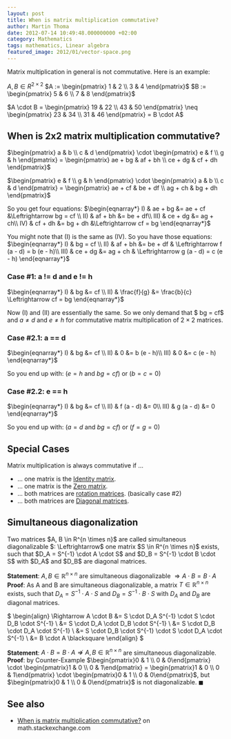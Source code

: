 ```yaml
---
layout: post
title: When is matrix multiplication commutative?
author: Martin Thoma
date: 2012-07-14 10:49:48.000000000 +02:00
category: Mathematics
tags: mathematics, Linear algebra
featured_image: 2012/01/vector-space.png
---
```

Matrix multiplication in general is not commutative. Here is an example:

$A, B \in R^{2 \times 2}$
$A := \begin{pmatrix} 
 1 & 2 \\
 3 & 4
\end{pmatrix}$
$B := \begin{pmatrix} 
 5 & 6 \\
 7 & 8
\end{pmatrix}$

$A \cdot B = \begin{pmatrix} 
 19 & 22 \\
 43 & 50
\end{pmatrix} \neq 
\begin{pmatrix} 
 23 & 34 \\
 31 & 46
\end{pmatrix} = B \cdot A$

<h2>When is 2x2 matrix multiplication commutative?</h2>
$\begin{pmatrix} 
 a & b \\
 c & d
\end{pmatrix} \cdot 
\begin{pmatrix} 
 e & f \\
 g & h
\end{pmatrix} = 
\begin{pmatrix}
ae + bg & af + bh \\
ce + dg & cf + dh
\end{pmatrix}$

$\begin{pmatrix} 
 e & f \\
 g & h
\end{pmatrix} \cdot
\begin{pmatrix} 
 a & b \\
 c & d
\end{pmatrix} = 
\begin{pmatrix}
ae + cf & be + df \\
ag + ch & bg + dh
\end{pmatrix}$

So you get four equations:
$\begin{eqnarray*}
I)   & ae + bg &= ae + cf &\Leftrightarrow bg = cf \\
II)  & af + bh &= be + df\\
III) & ce + dg &= ag + ch\\
IV)  & cf + dh &= bg + dh &\Leftrightarrow cf = bg
\end{eqnarray*}$

You might note that (I) is the same as (IV). So you have those equations:
$\begin{eqnarray*}
I)   & bg = cf \\
II)  & af + bh &= be + df & \Leftrightarrow f (a - d) = b (e - h)\\
III) & ce + dg &= ag + ch & \Leftrightarrow g (a - d) = c (e - h)
\end{eqnarray*}$

<h3>Case #1: a != d and e != h</h3>
$\begin{eqnarray*}
I)   & bg          &= cf \\
II)  & \frac{f}{g} &= \frac{b}{c} \Leftrightarrow cf = bg
\end{eqnarray*}$

Now (I) and (II) are essentially the same. So we only demand that $ bg = cf$ and $a \neq d$ and $e \neq h$ for commutative matrix multiplication of $2 \times 2$ matrices.

<h3>Case #2.1: a == d</h3>
$\begin{eqnarray*}
I)   & bg &= cf \\
II)  & 0  &= b (e - h)\\
III) & 0  &= c (e - h)
\end{eqnarray*}$

So you end up with:
($e = h$ and $bg = cf$) or ($b = c = 0$)

<h3>Case #2.2: e == h</h3>
$\begin{eqnarray*}
I)   & bg &= cf \\
II)  & f (a - d) &= 0\\
III) & g (a - d) &= 0
\end{eqnarray*}$

So you end up with:
($a = d$ and $bg = cf$) or ($f = g = 0$)

<h2>Special Cases</h2>
Matrix multiplication is always commutative if ...
<ul>
  <li>... one matrix is the <a href="http://en.wikipedia.org/wiki/Identity_matrix">Identity matrix</a>.</li>
  <li>... one matrix is the <a href="http://en.wikipedia.org/wiki/Zero_matrix">Zero matrix</a>.</li>
  <li>... both matrices are <a href="http://en.wikipedia.org/wiki/Rotation_matrix">rotation matrices</a>. (basically case #2)</li>
  <li>... both matrices are <a href="http://en.wikipedia.org/wiki/Diagonal_matrix">Diagonal matrices</a>.</li>
</ul>

<h2>Simultaneous diagonalization</h2>
Two matrices $A, B \in R^{n \times n}$ are called simultaneous diagonalizable $: \Leftrightarrow$ one matrix $S \in R^{n \times n}$ exists, such that $D_A = S^{-1} \cdot A \cdot S$ and $D_B = S^{-1} \cdot B \cdot S$ with $D_A$ and $D_B$ are diagonal matrices.

<strong>Statement</strong>: $A, B \in \mathbb{R}^{n \times n}$ are simultaneous diagonalizable $\Rightarrow A \cdot B = B \cdot A$
<strong>Proof</strong>:
As A and B are simultaneous diagonalizable, a matrix $T \in \mathbb{R}^{n \times n}$ exists, such that $D_A = S^{-1} \cdot A \cdot S$ and $D_B = S^{-1} \cdot B \cdot S$ with $D_A$ and $D_B$ are diagonal matrices.

$
\begin{align}
\Rightarrow A \cdot B &= S \cdot D_A S^{-1} \cdot  S \cdot D_B \cdot S^{-1} \\
&= S \cdot D_A \cdot D_B \cdot S^{-1} \\
&= S \cdot D_B \cdot D_A \cdot S^{-1} \\
&= S \cdot D_B \cdot S^{-1} \cdot  S \cdot D_A \cdot S^{-1} \\
&= B \cdot A \blacksquare
\end{align} 
$

<strong>Statement</strong>: $A \cdot B = B \cdot A \nRightarrow A, B \in \mathbb{R}^{n \times n}$ are simultaneous diagonalizable.
<strong>Proof</strong>: by Counter-Example
$\begin{pmatrix}0 & 1 \\
0 & 0\end{pmatrix} \cdot
\begin{pmatrix}1 & 0 \\
0 & 1\end{pmatrix} = 
\begin{pmatrix}1 & 0 \\
0 & 1\end{pmatrix} \cdot 
\begin{pmatrix}0 & 1 \\
0 & 0\end{pmatrix}$, but
$\begin{pmatrix}0 & 1 \\
0 & 0\end{pmatrix}$ is not diagonalizable. $\blacksquare$

<h2>See also</h2>
<ul>
  <li><a href="http://math.stackexchange.com/q/170241/6876">When is matrix multiplication commutative?</a> on math.stackexchange.com</li>
</ul>
